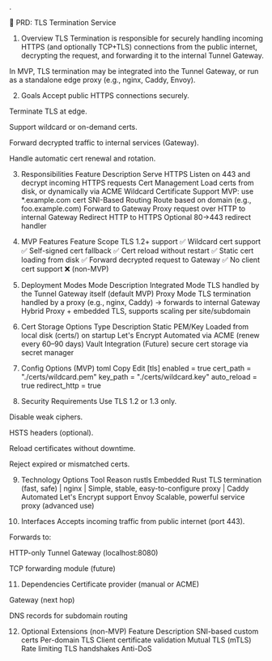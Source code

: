 .

📄 PRD: TLS Termination Service
1. Overview
TLS Termination is responsible for securely handling incoming HTTPS (and optionally TCP+TLS) connections from the public internet, decrypting the request, and forwarding it to the internal Tunnel Gateway.

In MVP, TLS termination may be integrated into the Tunnel Gateway, or run as a standalone edge proxy (e.g., nginx, Caddy, Envoy).

2. Goals
Accept public HTTPS connections securely.

Terminate TLS at edge.

Support wildcard or on-demand certs.

Forward decrypted traffic to internal services (Gateway).

Handle automatic cert renewal and rotation.

3. Responsibilities
Feature	Description
Serve HTTPS	Listen on 443 and decrypt incoming HTTPS requests
Cert Management	Load certs from disk, or dynamically via ACME
Wildcard Certificate Support	MVP: use *.example.com cert
SNI-Based Routing	Route based on domain (e.g., foo.example.com)
Forward to Gateway	Proxy request over HTTP to internal Gateway
Redirect HTTP to HTTPS	Optional 80→443 redirect handler

4. MVP Features
Feature	Scope
TLS 1.2+ support	✅
Wildcard cert support	✅
Self-signed cert fallback	✅
Cert reload without restart	✅
Static cert loading from disk	✅
Forward decrypted request to Gateway	✅
No client cert support	❌ (non-MVP)

5. Deployment Modes
Mode	Description
Integrated Mode	TLS handled by the Tunnel Gateway itself (default MVP)
Proxy Mode	TLS termination handled by a proxy (e.g., nginx, Caddy) → forwards to internal Gateway
Hybrid	Proxy + embedded TLS, supports scaling per site/subdomain

6. Cert Storage Options
Type	Description
Static PEM/Key	Loaded from local disk (certs/) on startup
Let's Encrypt	Automated via ACME (renew every 60–90 days)
Vault Integration	(Future) secure cert storage via secret manager

7. Config Options (MVP)
toml
Copy
Edit
[tls]
enabled = true
cert_path = "./certs/wildcard.pem"
key_path = "./certs/wildcard.key"
auto_reload = true
redirect_http = true
8. Security Requirements
Use TLS 1.2 or 1.3 only.

Disable weak ciphers.

HSTS headers (optional).

Reload certificates without downtime.

Reject expired or mismatched certs.

9. Technology Options
Tool	Reason
rustls	Embedded Rust TLS termination (fast, safe)
| nginx | Simple, stable, easy-to-configure proxy |
Caddy	Automated Let's Encrypt support
Envoy	Scalable, powerful service proxy (advanced use)

10. Interfaces
Accepts incoming traffic from public internet (port 443).

Forwards to:

HTTP-only Tunnel Gateway (localhost:8080)

TCP forwarding module (future)

11. Dependencies
Certificate provider (manual or ACME)

Gateway (next hop)

DNS records for subdomain routing

12. Optional Extensions (non-MVP)
Feature	Description
SNI-based custom certs	Per-domain TLS
Client certificate validation	Mutual TLS (mTLS)
Rate limiting TLS handshakes	Anti-DoS

